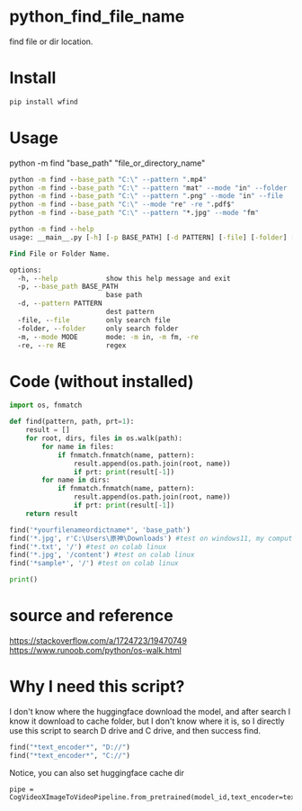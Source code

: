 # python_find_file_name
find file or dir location.

# Install
```cmd
pip install wfind
```

# Usage
python -m find "base_path" "file_or_directory_name"
```cmd
python -m find --base_path "C:\" --pattern ".mp4"
python -m find --base_path "C:\" --pattern "mat" --mode "in" --folder
python -m find --base_path "C:\" --pattern ".png" --mode "in" --file
python -m find --base_path "C:\" --mode "re" -re ".pdf$" 
python -m find --base_path "C:\" --pattern "*.jpg" --mode "fm" 

python -m find --help
usage: __main__.py [-h] [-p BASE_PATH] [-d PATTERN] [-file] [-folder] [-m MODE] [-re RE]

Find File or Folder Name.

options:
  -h, --help            show this help message and exit
  -p, --base_path BASE_PATH
                        base path
  -d, --pattern PATTERN
                        dest pattern
  -file, --file         only search file
  -folder, --folder     only search folder
  -m, --mode MODE       mode: -m in, -m fm, -re
  -re, --re RE          regex
```


# Code (without installed)
```py
import os, fnmatch

def find(pattern, path, prt=1):
    result = []
    for root, dirs, files in os.walk(path):
        for name in files:
            if fnmatch.fnmatch(name, pattern):
                result.append(os.path.join(root, name))
                if prt: print(result[-1])
        for name in dirs:
            if fnmatch.fnmatch(name, pattern):
                result.append(os.path.join(root, name))
                if prt: print(result[-1])
    return result

find('*yourfilenameordictname*', 'base_path')
find('*.jpg', r'C:\Users\原神\Downloads') #test on windows11, my computer.
find('*.txt', '/') #test on colab linux
find('*.jpg', '/content') #test on colab linux
find('*sample*', '/') #test on colab linux

print()
```

# source and reference
https://stackoverflow.com/a/1724723/19470749 <br>
https://www.runoob.com/python/os-walk.html

# Why I need this script?
I don't know where the huggingface download the model, and after search I know it download to cache folder, but I don't know where it is, so I directly use this script to search D drive and C drive, and then success find.
```py
find("*text_encoder*", "D://")
find("*text_encoder*", "C://")
```

Notice, you can also set huggingface cache dir
```
pipe = CogVideoXImageToVideoPipeline.from_pretrained(model_id,text_encoder=text_encoder,transformer=transformer,vae=vae,torch_dtype=torch.float16,cache_dir="D://3")
```

